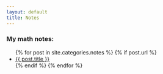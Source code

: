 ```yaml
---
layout: default
title: Notes
---
```


<h3>My math notes:</h3>

<ul>
  {% for post in site.categories.notes %}
    {% if post.url %}
        <li><a href="{{ post.url }}">{{ post.title }}</a></li>
    {% endif %}
  {% endfor %}
</ul>
